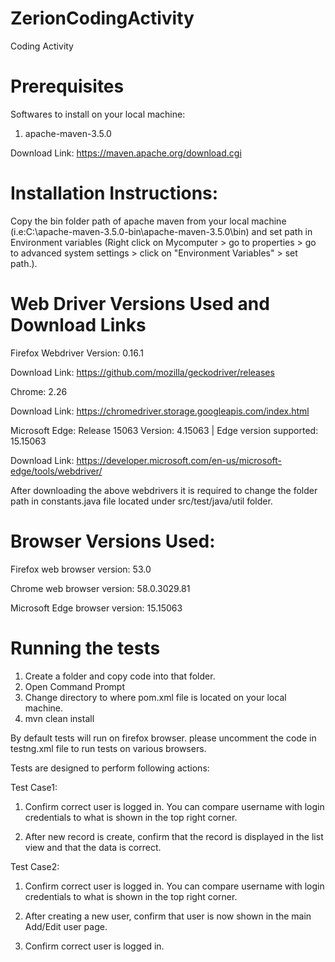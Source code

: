 # ZerionCodingActivity
Coding Activity
# Prerequisites

Softwares to install on your local machine:
1. apache-maven-3.5.0

Download Link: https://maven.apache.org/download.cgi

# Installation Instructions:
Copy the bin folder path of apache maven from your local machine (i.e:C:\apache-maven-3.5.0-bin\apache-maven-3.5.0\bin) and set path in Environment variables (Right click on Mycomputer > go to properties > go to advanced system settings > click on "Environment Variables" > set path.).

# Web Driver Versions Used and Download Links

Firefox Webdriver Version: 0.16.1

Download Link: https://github.com/mozilla/geckodriver/releases

Chrome: 2.26

Download Link: https://chromedriver.storage.googleapis.com/index.html

Microsoft Edge: Release 15063 Version: 4.15063 | Edge version supported: 15.15063 

Download Link: https://developer.microsoft.com/en-us/microsoft-edge/tools/webdriver/

After downloading the above webdrivers it is required to change the folder path in constants.java file located under src/test/java/util folder.

# Browser Versions Used:
Firefox web browser version: 53.0

Chrome web browser version: 58.0.3029.81

Microsoft Edge browser version: 15.15063

# Running the tests
1. Create a folder and copy code into that folder.
2. Open Command Prompt
3. Change directory to where pom.xml file is located on your local machine.
4. mvn clean install

By default tests will run on firefox browser. please uncomment the code in testng.xml file to run tests on various browsers.

Tests are designed to perform following actions:

Test Case1:

1. Confirm correct user is logged in. You can compare username with login credentials to
what is shown in the top right corner.

2. After new record is create, confirm that the record is displayed in the list view and that
the data is correct.

Test Case2:

1. Confirm correct user is logged in. You can compare username with login credentials to
what is shown in the top right corner.

2. After creating a new user, confirm that user is now shown in the main Add/Edit user
page.

3. Confirm correct user is logged in.
